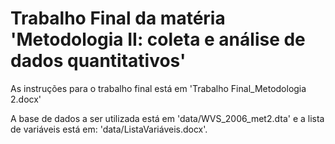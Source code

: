 # Trabalho Final da matéria 'Metodologia II: coleta e análise de dados quantitativos'

As instruções para o trabalho final está em 'Trabalho Final_Metodologia 2.docx'

A base de dados a ser utilizada está em 'data/WVS_2006_met2.dta' e a lista de variáveis está em: 'data/ListaVariáveis.docx'.

